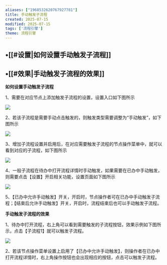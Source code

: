 ```yaml
---
aliases: ["1968532620767927781"]
title: 手动触发子流程
created: 2025-07-15
modified: 2025-07-15
tags: ['流程引擎']
theme: 流程引擎
---
```


## •[[#设置|如何设置手动触发子流程]]

## •[[#效果|手动触发子流程的效果]]

**如何设置手动触发子流程**

1、需要在对应节点上添加触发子流程的设置，设置入口如下图所示

![](4e7c06e6ca2c0b20ac3aaf285e5a878b.jpg)

2、若该子流程是需要手动点击触发的，则触发类型需要调整为“手动触发”，如下图所示

![](3db067fb8f35e2f2d5efdd5e01ad2a7b.jpg)

3、增加子流程设置并启用后，在对应需要触发子流程的节点操作菜单中，就可以看到对应的子流程，如下图所示

![](d176e4e827392fb55cbe87e8ea5b856e.jpg)

4、一般子流程在待办中打开流程详情时手动触发，如果需要在已办中手动触发，则需要点击【设置】开启相关功能，设置页面如下图所示

![](05c7f01ef9c8aea5ab63b90508e67acd.jpg)

5、【已办中允许手动触发】开关，开启时，节点操作者可在已办中手动触发子流程；【结束后允许手动触发】开关，开启时，流程结束后也可以手动触发子流程。

**手动触发子流程的效果**

1、待办中打开流程，右上角可以看到需要触发的子流程按钮，效果示例如下图所示，点击【子流程1】就可以触发子流程。

![](8c6b50c8689cafc69e59762ef46e5663.jpg)

2、若该节点操作菜单设置上启用了【已办中允许手动触发】，则操作者在已办中打开流程详情时，右上角操作按钮也会出现相应的按钮，点击可以触发子流程。